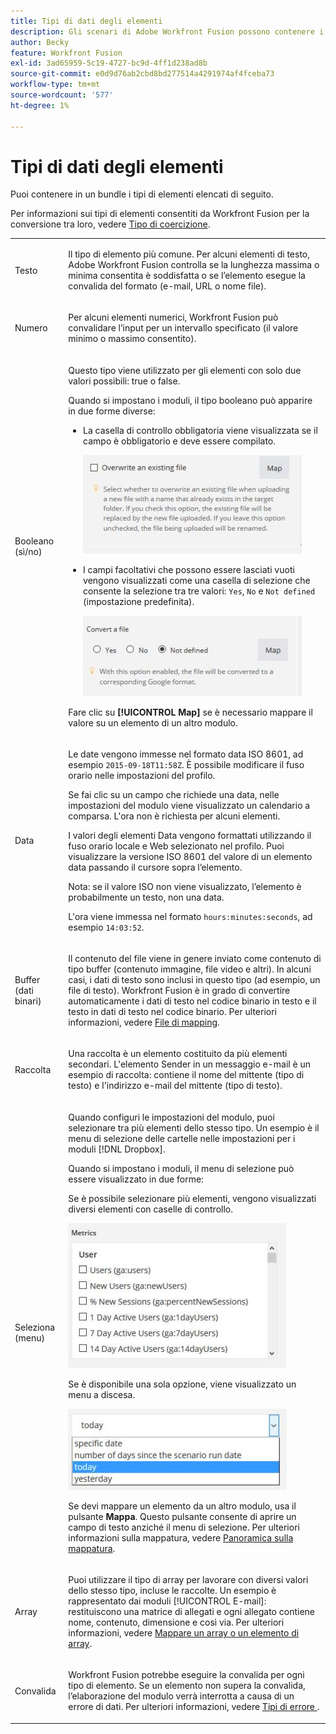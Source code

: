 ```yaml
---
title: Tipi di dati degli elementi
description: Gli scenari di Adobe Workfront Fusion possono contenere i tipi di elementi elencati di seguito in un bundle.
author: Becky
feature: Workfront Fusion
exl-id: 3ad65959-5c19-4727-bc9d-4ff1d238ad8b
source-git-commit: e0d9d76ab2cbd8bd277514a4291974af4fceba73
workflow-type: tm+mt
source-wordcount: '577'
ht-degree: 1%

---
```


# Tipi di dati degli elementi

Puoi contenere in un bundle i tipi di elementi elencati di seguito.

Per informazioni sui tipi di elementi consentiti da Workfront Fusion per la conversione tra loro, vedere [Tipo di coercizione](/help/workfront-fusion/references/mapping-panel/data-types/type-coercion.md).

<table style="table-layout:auto">
 <col> 
 <col> 
 <tbody> 
  <tr> 
   <td role="rowheader"> <p>Testo</p> </td> 
   <td> <p>Il tipo di elemento più comune. Per alcuni elementi di testo, Adobe Workfront Fusion controlla se la lunghezza massima o minima consentita è soddisfatta o se l’elemento esegue la convalida del formato (e-mail, URL o nome file).</p> </td> 
  </tr> 
  <tr> 
   <td role="rowheader"> <p>Numero</p> </td> 
   <td> <p>Per alcuni elementi numerici, Workfront Fusion può convalidare l’input per un intervallo specificato (il valore minimo o massimo consentito).</p> </td> 
  </tr> 
  <tr> 
   <td role="rowheader"> <p>Booleano (sì/no)</p> </td> 
   <td> <p>Questo tipo viene utilizzato per gli elementi con solo due valori possibili: true o false. </p> <p>Quando si impostano i moduli, il tipo booleano può apparire in due forme diverse:</p> 
    <ul> 
     <li> <p>La casella di controllo obbligatoria viene visualizzata se il campo è obbligatorio e deve essere compilato.</p> <p> <img src="assets/boolean-checkbox-350x158.jpg" style="width: 350;height: 158;"> </p> </li> 
     <li> <p>I campi facoltativi che possono essere lasciati vuoti vengono visualizzati come una casella di selezione che consente la selezione tra tre valori: <code>Yes</code>, <code>No</code> e <code>Not defined</code> (impostazione predefinita).</p> <p> <img src="assets/boolean-convert-file-350x129.jpg" style="width: 350;height: 129;"> </p> </li> 
    </ul> <p>Fare clic su <strong>[!UICONTROL Map]</strong> se è necessario mappare il valore su un elemento di un altro modulo.</p> </td> 
  </tr> 
  <tr> 
   <td role="rowheader"> <p>Data</p> </td> 
   <td> <p>Le date vengono immesse nel formato data ISO 8601, ad esempio <code>2015-09-18T11:58Z</code>. È possibile modificare il fuso orario nelle impostazioni del profilo. </p> <p>Se fai clic su un campo che richiede una data, nelle impostazioni del modulo viene visualizzato un calendario a comparsa. L'ora non è richiesta per alcuni elementi.</p> <p>I valori degli elementi Data vengono formattati utilizzando il fuso orario locale e Web selezionato nel profilo. Puoi visualizzare la versione ISO 8601 del valore di un elemento data passando il cursore sopra l’elemento.</p> <p>Nota: se il valore ISO non viene visualizzato, l’elemento è probabilmente un testo, non una data.</p> <p>L'ora viene immessa nel formato <code>hours:minutes:seconds</code>, ad esempio <code>14:03:52</code>.</p> </td> 
  </tr> 
  <tr> 
   <td role="rowheader"> <p>Buffer (dati binari)</p> </td> 
   <td> <p>Il contenuto del file viene in genere inviato come contenuto di tipo buffer (contenuto immagine, file video e altri). In alcuni casi, i dati di testo sono inclusi in questo tipo (ad esempio, un file di testo). Workfront Fusion è in grado di convertire automaticamente i dati di testo nel codice binario in testo e il testo in dati di testo nel codice binario. Per ulteriori informazioni, vedere <a href="/help/workfront-fusion/create-scenarios/map-data/map-files.md" class="MCXref xref">File di mapping</a>.</p> </td> 
  </tr> 
  <tr> 
   <td role="rowheader"> <p>Raccolta</p> </td> 
   <td> <p>Una raccolta è un elemento costituito da più elementi secondari. L'elemento Sender in un messaggio e-mail è un esempio di raccolta: contiene il nome del mittente (tipo di testo) e l'indirizzo e-mail del mittente (tipo di testo).</p> </td> 
  </tr> 
  <tr> 
   <td role="rowheader"> <p>Seleziona (menu)</p> </td> 
   <td> <p>Quando configuri le impostazioni del modulo, puoi selezionare tra più elementi dello stesso tipo. Un esempio è il menu di selezione delle cartelle nelle impostazioni per i moduli [!DNL Dropbox]. </p> <p>Quando si impostano i moduli, il menu di selezione può essere visualizzato in due forme:</p> <p> <p>Se è possibile selezionare più elementi, vengono visualizzati diversi elementi con caselle di controllo.</p> <p> <img src="assets/image-kb-type-list-multi-350x232.jpg" style="width: 350;height: 232;"> </p> </p> <p>Se è disponibile una sola opzione, viene visualizzato un menu a discesa.</p> <p> <img src="assets/select-menu-dropdown-350x130.jpg" style="width: 350;height: 130;"> </p> <p>Se devi mappare un elemento da un altro modulo, usa il pulsante <strong>Mappa</strong>. Questo pulsante consente di aprire un campo di testo anziché il menu di selezione. Per ulteriori informazioni sulla mappatura, vedere <a href="/help/workfront-fusion/get-started-with-fusion/understand-fusion/mapping-overview.md" class="MCXref xref">Panoramica sulla mappatura</a>.</p> </td> 
  </tr> 
  <tr> 
   <td role="rowheader"> <p>Array</p> </td> 
   <td> <p>Puoi utilizzare il tipo di array per lavorare con diversi valori dello stesso tipo, incluse le raccolte. Un esempio è rappresentato dai moduli [!UICONTROL E-mail]: restituiscono una matrice di allegati e ogni allegato contiene nome, contenuto, dimensione e così via. Per ulteriori informazioni, vedere <a href="/help/workfront-fusion/create-scenarios/map-data/map-an-array.md" class="MCXref xref">Mappare un array o un elemento di array</a>.</p> </td> 
  </tr> 
  <tr> 
   <td role="rowheader"> <p>Convalida</p> </td> 
   <td> <p>Workfront Fusion potrebbe eseguire la convalida per ogni tipo di elemento. Se un elemento non supera la convalida, l’elaborazione del modulo verrà interrotta a causa di un errore di dati. Per ulteriori informazioni, vedere <a href="/help/workfront-fusion/references/errors/error-processing.md" class="MCXref xref">Tipi di errore </a>. </p> </td> 
  </tr> 
 </tbody> 
</table>

